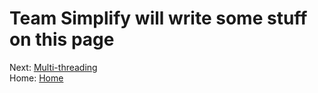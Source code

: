 # Team Simplify will write some stuff on this page

Next: [Multi-threading](./Multithreading)\
Home: [Home](./Home)